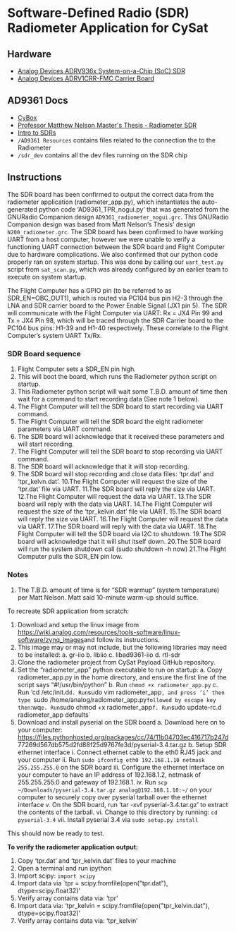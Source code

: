 # Software-Defined Radio (SDR) Radiometer Application for CySat

## Hardware
- [Analog Devices ADRV936x System-on-a-Chip (SoC) SDR](https://wiki.analog.com/resources/eval/user-guides/adrv936x_rfsom)
- [Analog Devices ADRV1CRR-FMC Carrier Board](https://wiki.analog.com/resources/eval/user-guides/pzsdr/carriers/fmc)

## AD9361 Docs
- [CyBox](https://iastate.app.box.com/folder/174136460111)
- [Professor Matthew Nelson Master's Thesis - Radiometer SDR](https://github.com/matgyver/Radiometer-SDR-Thesis)
- [Intro to SDRs](https://greatscottgadgets.com/sdr/)
- `/AD9361 Resources` contains files related to the connection the to the Radiometer
- `/sdr_dev` contains all the dev files running on the SDR chip

## Instructions
The SDR board has been confirmed to output the correct data from the radiometer application
(radiometer_app.py), which instantiates the auto-generated python code
‘AD9361_TPR_nogui.py’ that was generated from the GNURadio Companion design
`AD9361_radiometer_nogui.grc`. This GNURadio Companion design was based from Matt
Nelson’s Thesis’ design `N200_radiometer.grc`. The SDR board has been confirmed to have
working UART from a host computer, however we were unable to verify a functioning UART
connection between the SDR board and Flight Computer due to hardware complications. We
also confirmed that our python code properly ran on system startup. This was done by calling
our `uart_test.py` script from `sat_scan.py`, which was already configured by an earlier team to
execute on system startup.

The Flight Computer has a GPIO pin (to be referred to as SDR_EN=OBC_OUT1), which is
routed via PC104 bus pin ​H2-3​ through the LNA and SDR carrier board to the Power Enable
Signal (JX1 pin 5). The SDR will communicate with the Flight Computer via UART: Rx = JX4 Pin
99 and Tx = JX4 Pin 98, which will be traced through the SDR Carrier board to the PC104 bus
pins: H1-39 and H1-40 respectively. These correlate to the Flight Computer’s system UART
Tx/Rx.

### SDR Board sequence

1. Flight Computer sets a SDR_EN pin high.
2. This will boot the board, which runs the Radiometer python script on startup.
3. This Radiometer python script will wait some ​T.B.D.​ amount of time then wait for a
   command to start recording data (See note 1 below).
4. The Flight Computer will tell the SDR board to start recording via UART command.
5. The Flight Computer will tell the SDR board the eight radiometer parameters via UART
   command.
6. The SDR board will acknowledge that it received these parameters and will start
   recording.
7. The Flight Computer will tell the SDR board to stop recording via UART command.
8. The SDR board will acknowledge that it will stop recording.
9. The SDR board will stop recording and close data files: ‘tpr.dat’ and ‘tpr_kelvn.dat’.
   10.The Flight Computer will request the size of the ‘tpr.dat’ file via UART.
   11.The SDR board will reply the size via UART.
   12.The Flight Computer will request the data via UART.
   13.The SDR board will reply with the data via UART.
   14.The Flight Computer will request the size of the ‘tpr_kelvin.dat’ file via UART.
   15.The SDR board will reply the size via UART.
   16.The Flight Computer will request the data via UART.
   17.The SDR board will reply with the data via UART.
   18.The Flight Computer will tell the SDR board via I2C to shutdown.
   19.The SDR board will acknowledge that it will shut itself down.
   20.The SDR board will run the system shutdown call (sudo shutdown -h now)
   21.The Flight Computer pulls the SDR_EN pin low.

### Notes

1. The T.B.D. amount of time is for “SDR warmup” (system temperature) per Matt Nelson.
   Matt said 10-minute warm-up should suffice.

To recreate SDR application from scratch:

1. Download and setup the linux image from
   https://wiki.analog.com/resources/tools-software/linux-software/zynq_images​ and follow
   its instructions.
2. This image may or may not include, but the following libraries may need to be installed:
   a. gr-iio
   b. libiio
   c. libad9361-iio
   d. rtl-sdr
3. Clone the radiometer project from CySat Payload GitHub repository.
4. Set the “radiometer_app” python executable to run on startup:
   a. Copy radiometer_app.py in the home directory, and ensure the first line of the
   script says “#!/usr/bin/python”
   b. Run `chmod +x radiometer_app.py`
   c. Run ‘cd /etc/init.d`d. Run`sudo vim radiometer_app`, and press ‘i’ then type
  `sudo /home/analog/radiometer_app.py`followed by escape key then`:wq`e. Run`sudo chmod +x radiometer_app`f. Run`sudo update-rc.d radiometer_app defaults`
5. Download and install pyserial on the SDR board
   a. Download here on to your computer:
   https://files.pythonhosted.org/packages/cc/74/11b04703ec416717b247d
   77269d567db575d2fd88f25d9767fe3d/pyserial-3.4.tar.gz
   b. Setup SDR ethernet interface
   i. Connect ethernet cable to the eth0 RJ45 jack and your computer
   ii. Run `sudo ifconfig eth0 192.168.1.10 netmask 255.255.255.0` on the
   SDR board
   iii. Configure the ethernet interface on your computer to have an IP address
   of 192.168.1.2, netmask of 255.255.255.0 and gateway of 192.168.1.
   iv. Run `scp ~/Downloads/pyserial-3.4.tar.gz analog@192.168.1.10:~/` on
   your computer to securely copy over pyserial tarball over the ethernet
   interface
   v. On the SDR board, run ‘tar -xvf pyserial-3.4.tar.gz’ to extract the contents
   of the tarball.
   vi. Change to this directory by running: `cd pyserial-3.4`
   vii. Install pyserial 3.4 via `sudo setup.py install`

This should now be ready to test.

**To verify the radiometer application output:**

1. Copy ‘tpr.dat’ and ‘tpr_kelvin.dat’ files to your machine
2. Open a terminal and run ipython
3. Import scipy: `import scipy`
4. Import data via `tpr = scipy.fromfile(open("tpr.dat"), dtype=scipy.float32)’
5. Verify array contains data via: ‘tpr’
6. Import data via: ‘tpr_kelvin = scipy.fromfile(open("tpr_kelvin.dat"), dtype=scipy.float32)’
7. Verify array contains data via: ‘tpr_kelvin’
